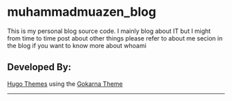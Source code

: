# muhammadmuazen_blog

This is my personal blog source code. I mainly blog about IT but I might from time to time post about other things please refer to about me secion in the blog if you want to know more about whoami

## Developed By:

[Hugo Themes](https://gohugo.io/) using the [Gokarna Theme](https://gokarna-hugo.netlify.app/)

---
